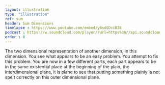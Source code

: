 ```yaml
---
layout: illustration
type: "illustration"
ref: sum
header: Sum Dimensions
timelapse : https://www.youtube.com/embed/y6sdQDciB38
podcast : https://w.soundcloud.com/player/?url=https%3A//api.soundcloud.com/tracks/216349075
order : 0
---
```


The two dimensional representation of another dimension, in this dimension. You see what appears to be an easy problem. You attempt to fix this problem. You are now in a few different parts, each part appears to be in the same existential place at the beginning of the plain, the interdimensional plane, it is plane to see that putting something plainly is not spelt correctly on this outer dimensional plane. <!-- Some of those parts, your parts, your body parts, are inside a multicoloured xenomorph placed within the internets to bring peace and love back to all the things, not just things, but the things. Whenever you see a problem as an opportunity always remember to check that you are wearing trousers, your problems may be only starting. -->

